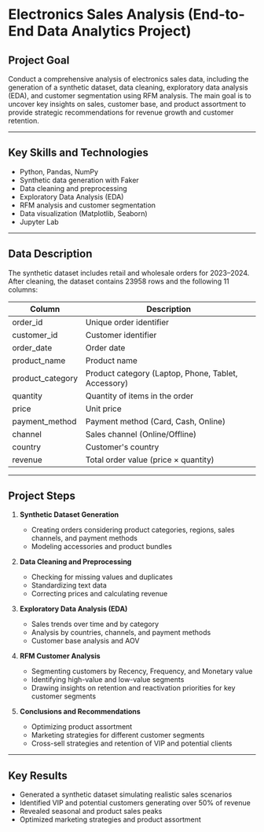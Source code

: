 # Electronics Sales Analysis (End-to-End Data Analytics Project)

## Project Goal
Conduct a comprehensive analysis of electronics sales data, including the generation of a synthetic dataset, data cleaning, exploratory data analysis (EDA), and customer segmentation using RFM analysis. The main goal is to uncover key insights on sales, customer base, and product assortment to provide strategic recommendations for revenue growth and customer retention.

---

## Key Skills and Technologies
- Python, Pandas, NumPy
- Synthetic data generation with Faker  
- Data cleaning and preprocessing  
- Exploratory Data Analysis (EDA)  
- RFM analysis and customer segmentation  
- Data visualization (Matplotlib, Seaborn)
- Jupyter Lab

---

## Data Description
The synthetic dataset includes retail and wholesale orders for 2023–2024. After cleaning, the dataset contains 23958 rows and the following 11 columns:  

| Column | Description |
|--------|------------|
| order_id | Unique order identifier |
| customer_id | Customer identifier |
| order_date | Order date |
| product_name | Product name |
| product_category | Product category (Laptop, Phone, Tablet, Accessory) |
| quantity | Quantity of items in the order |
| price | Unit price |
| payment_method | Payment method (Card, Cash, Online) |
| channel | Sales channel (Online/Offline) |
| country | Customer's country |
| revenue | Total order value (price × quantity) |

---

## Project Steps
1. **Synthetic Dataset Generation**  
   - Creating orders considering product categories, regions, sales channels, and payment methods  
   - Modeling accessories and product bundles  

2. **Data Cleaning and Preprocessing**  
   - Checking for missing values and duplicates  
   - Standardizing text data  
   - Correcting prices and calculating revenue  

3. **Exploratory Data Analysis (EDA)**  
   - Sales trends over time and by category  
   - Analysis by countries, channels, and payment methods  
   - Customer base analysis and AOV  

4. **RFM Customer Analysis**  
   - Segmenting customers by Recency, Frequency, and Monetary value  
   - Identifying high-value and low-value segments  
   - Drawing insights on retention and reactivation priorities for key customer segments

5. **Conclusions and Recommendations**  
   - Optimizing product assortment  
   - Marketing strategies for different customer segments  
   - Cross-sell strategies and retention of VIP and potential clients  

---

## Key Results
- Generated a synthetic dataset simulating realistic sales scenarios  
- Identified VIP and potential customers generating over 50% of revenue  
- Revealed seasonal and product sales peaks  
- Optimized marketing strategies and product assortment
